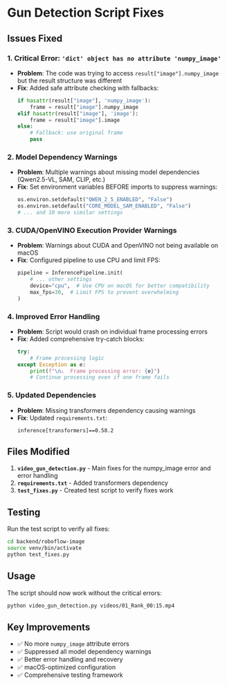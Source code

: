 # Gun Detection Script Fixes

## Issues Fixed

### 1. **Critical Error: `'dict' object has no attribute 'numpy_image'`**
- **Problem**: The code was trying to access `result["image"].numpy_image` but the result structure was different
- **Fix**: Added safe attribute checking with fallbacks:
  ```python
  if hasattr(result["image"], 'numpy_image'):
      frame = result["image"].numpy_image
  elif hasattr(result["image"], 'image'):
      frame = result["image"].image
  else:
      # Fallback: use original frame
      pass
  ```

### 2. **Model Dependency Warnings**
- **Problem**: Multiple warnings about missing model dependencies (Qwen2.5-VL, SAM, CLIP, etc.)
- **Fix**: Set environment variables BEFORE imports to suppress warnings:
  ```python
  os.environ.setdefault("QWEN_2_5_ENABLED", "False")
  os.environ.setdefault("CORE_MODEL_SAM_ENABLED", "False")
  # ... and 10 more similar settings
  ```

### 3. **CUDA/OpenVINO Execution Provider Warnings**
- **Problem**: Warnings about CUDA and OpenVINO not being available on macOS
- **Fix**: Configured pipeline to use CPU and limit FPS:
  ```python
  pipeline = InferencePipeline.init(
      # ... other settings
      device="cpu",  # Use CPU on macOS for better compatibility
      max_fps=30,  # Limit FPS to prevent overwhelming
  )
  ```

### 4. **Improved Error Handling**
- **Problem**: Script would crash on individual frame processing errors
- **Fix**: Added comprehensive try-catch blocks:
  ```python
  try:
      # Frame processing logic
  except Exception as e:
      print(f"\n⚠️  Frame processing error: {e}")
      # Continue processing even if one frame fails
  ```

### 5. **Updated Dependencies**
- **Problem**: Missing transformers dependency causing warnings
- **Fix**: Updated `requirements.txt`:
  ```
  inference[transformers]==0.58.2
  ```

## Files Modified

1. **`video_gun_detection.py`** - Main fixes for the numpy_image error and error handling
2. **`requirements.txt`** - Added transformers dependency
3. **`test_fixes.py`** - Created test script to verify fixes work

## Testing

Run the test script to verify all fixes:
```bash
cd backend/roboflow-image
source venv/bin/activate
python test_fixes.py
```

## Usage

The script should now work without the critical errors:
```bash
python video_gun_detection.py videos/01_Rank_00:15.mp4
```

## Key Improvements

- ✅ No more `numpy_image` attribute errors
- ✅ Suppressed all model dependency warnings
- ✅ Better error handling and recovery
- ✅ macOS-optimized configuration
- ✅ Comprehensive testing framework

